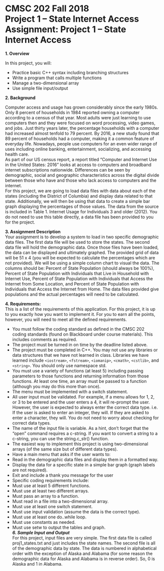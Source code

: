 # CMSC 202 Fall 2018 <br> Project 1 – State Internet Access <br> Assignment: Project 1 – State Internet Access

**1.	Overview**

In this project, you will:
- Practice basic C++ syntax including branching structures
-	Write a program that calls multiple functions
-	Manage a two-dimensional array
-	Use simple file input/output

**2.	Background**

Computer access and usage has grown considerably since the early 1980s. Only 8 percent of households in 1984 reported owning a computer according to a census of that year. Most adults were just learning to use computers then and they were focused on word processing, video games, and jobs. Just thirty years later, the percentage households with a computer had increased almost tenfold to 79 percent. By 2016, a new study found that 89 percent of households had a computer, making it a common feature of everyday life. Nowadays, people use computers for an even wider range of uses including online banking, entertainment, socializing, and accessing health care. <br>
As part of our US census report, a report titled “Computer and Internet Use in the United States: 2016” looks at access to computers and broadband internet subscriptions nationwide. Differences can be seen by demographic, social and geographic characteristics across the digital divide between those who have and those who lack access to computers and the internet. <br>
For this project, we are going to load data files with data about each of the states (including the District of Columbia) and display data related to that state. Additionally, we will then be using that data to create a simple bar graph displaying the percentages of those values.
The data from the source is included in Table 1. Internet Usage for Individuals 3 and older (2012). You do not need to use this table directly, a data file has been provided to you for the project.<br>

**3.	Assignment Description** <br>
Your assignment is to develop a system to load in two specific demographic data files. The first data file will be used to store the states. The second data file will hold the demographic data. Once those files have been loaded, the data can be displayed and ultimately graphed.
The provided grid of data will be 51 x 4 (you will be expected to calculate the percentages which are not provided).
We will be using a simple column chart to visual the data. The columns should be: Percent of State Population (should always be 100%), Percent of State Population with Individuals that Live in Household with Internet Use, Percent of State Population with Individuals that Access the Internet from Some Location, and Percent of State Population with Individuals that Access the Internet from Home. The data files provided give populations and the actual percentages will need to be calculated.
 
**4.	Requirements:**<br>
This is a list of the requirements of this application. For this project, it is up to you exactly how you want to implement it. For you to earn all the points, however, you will need to meet all the defined requirements.<br>
- You must follow the coding standard as defined in the CMSC 202 coding standards (found on Blackboard under course materials). This includes comments as required.
-	The project must be turned in on time by the deadline listed above.
-	The project must be completed in C++. You may not use any libraries or data structures that we have not learned in class. Libraries we have learned include ```<iostream>```, ```<fstream>```, ```<iomanip>```, ```<cmath>```, ```<cstlib>```, and ```<string>```. You should only use namespace std.
- You must use a variety of functions (at least 5) including passing parameters to those functions and returning information from those functions. At least one time, an array must be passed to a function (although you may do this more than once).
-	The menu must be implemented with a switch statement.
-	All user input must be validated. For example, if a menu allows for 1, 2, or 3 to be entered and the user enters a 4, it will re-prompt the user. However, the user is expected to always enter the correct data type. i.e. If the user is asked to enter an integer, they will. If they are asked to enter a character, they will. You do not need to worry about checking for correct data types.
-	The name of the input file is variable. As a hint, don’t forget that the “open” command requires a c-string. If you want to convert a string to a c-string, you can use the string.c_str() function.
-	The easiest way to implement this project is using two-dimensional arrays (of the same size but of different data types). 
-	Have a main menu that asks if the user wants to:
 - Read in the demographic data files and display them in a formatted way.
 - Display the data for a specific state in a simple bar graph (graph labels are not required).
 - Exit and include a thank you message for the user
- Specific coding requirements include:
 - Must use at least 5 different functions.
 - Must use at least two different arrays.
 - Must pass an array to a function.
 -	Must read in a file into a two-dimensional array.
 -	Must use at least one switch statement.
 -	Must use input validation (assume the data is the correct type).
 - Must use at least one do..while loop.
 - Must use constants as needed.
 - Must use setw to output the tables and graph.<br>
***6.	Sample Input and Output***<br>
For this project, input files are very simple. The first data file is called proj1_states.txt and just includes the state names. 
The second file is all of the demographic data by state. The data is numbered in alphabetical order with the exception of Alaska and Alabama (for some reason the demographic data for Alaska and Alabama is in reverse order). So, 0 is Alaska and 1 in Alabama.
